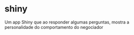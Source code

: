# shiny
Um app Shiny que ao responder algumas perguntas, mostra a personalidade do comportamento do negociador
